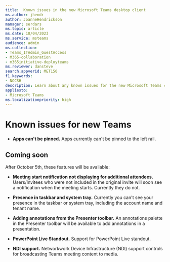 ```yaml
---
title:  Known issues in the new Microsoft Teams desktop client
ms.author: jhendr
author: JoanneHendrickson
manager: serdars
ms.topic: article
ms.date: 10/04/2023
ms.service: msteams
audience: admin
ms.collection: 
- Teams_ITAdmin_GuestAccess
- M365-collaboration
- m365initiative-deployteams
ms.reviewer: dansteve
search.appverid: MET150
f1.keywords:
- NOCSH
description: Learn about any known issues for the new Microsoft Teams client. 
appliesto: 
- Microsoft Teams
ms.localizationpriority: high
---
```

# Known issues for new Teams

- **Apps can't be pinned.**  Apps currently can't be pinned to the left rail.


## Coming soon 

After October 5th, these features will be available:

- **Meeting start notification not displaying for additional attendees.** Users/Invitees who were not included in the original invite will soon see a notification when the meeting starts. Currently they do not.

- **Presence in taskbar and system tray.**  Currently you can't see your presence in the taskbar or system tray, including the account name and tenant name.

- **Adding annotations from the Presenter toolbar.**  An annotations palette in the Presenter toolbar will be available to add annotations in a presentation. 

- **PowerPoint Live Standout.**  Support for PowerPoint Live standout.

- **NDI support.** Networkwork Device Infrastructure (NDI) support controls for broadcasting Teams meeting content to media.
